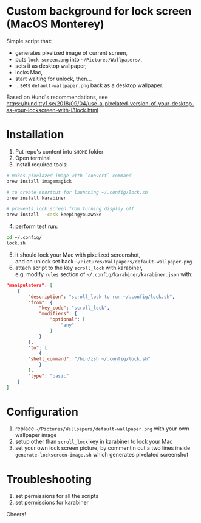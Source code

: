 # Custom background for lock screen (MacOS Monterey)

Simple script that:
- generates pixelized image of current screen,
- puts `lock-screen.png` into `~/Pictures/Wallpapers/`,
- sets it as desktop wallpaper,
- locks Mac,
- start waiting for unlock, then...
- ...sets `default-wallpaper.png` back as a desktop wallpaper.

Based on Hund's recommendations, see https://hund.tty1.se/2018/09/04/use-a-pixelated-version-of-your-desktop-as-your-lockscreen-with-i3lock.html

# Installation
1. Put repo's content into `$HOME` folder
2. Open terminal
3. Install required tools:
```bash
# makes pixelazed image with `convert` command
brew install imagemagick

# to create shortcut for launching ~/.config/lock.sh
brew install karabiner

# prevents lock screen from turning display off
brew install --cask keepingyouawake
```
4. perform test run:
```bash
cd ~/.config/
lock.sh
```
5. it should lock your Mac with pixelized screenshot,  
and on unlock set back `~/Pictures/Wallpapers/default-wallpaper.png`
6. attach script to the key `scroll_lock` with karabiner,  
e.g. modify `rules` section of `~/.config/karabiner/karabiner.json` with:
```json
"manipulators": [
    {
        "description": "scroll_lock to run ~/.config/lock.sh",
        "from": {
            "key_code": "scroll_lock",
            "modifiers": {
                "optional": [
                    "any"
                ]
            }
        },
        "to": [
            {
		"shell_command": "/bin/zsh ~/.config/lock.sh"
            }
        ],
        "type": "basic"
    }
]
```

# Configuration
1. replace `~/Pictures/Wallpapers/default-wallpaper.png` with your own wallpaper image
2. setup other than `scroll_lock` key in karabiner to lock your Mac
3. set your own lock screen picture, by commentin out a two lines inside `generate-lockscreen-image.sh` which generates pixelated screenshot

# Troubleshooting
1. set permissions for all the scripts
2. set permissions for karabiner

Cheers!
  